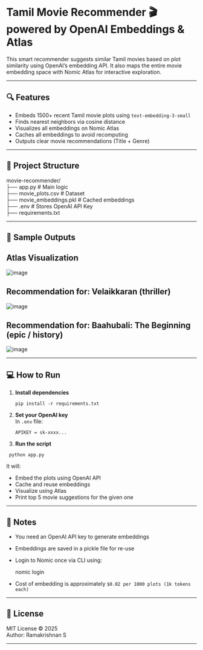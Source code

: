 # Tamil Movie Recommender 🎬 powered by OpenAI Embeddings & Atlas

This smart recommender suggests similar Tamil movies based on plot similarity using OpenAI’s embedding API. It also maps the entire movie embedding space with Nomic Atlas for interactive exploration.

---

## 🔍 Features

- Embeds 1500+ recent Tamil movie plots using `text-embedding-3-small`
- Finds nearest neighbors via cosine distance
- Visualizes all embeddings on Nomic Atlas
- Caches all embeddings to avoid recomputing
- Outputs clear movie recommendations (Title + Genre)

---

## 📂 Project Structure

movie-recommender/  
├── app.py                   # Main logic  
├── movie_plots.csv          # Dataset  
├── movie_embeddings.pkl     # Cached embeddings  
├── .env                     # Stores OpenAI API Key  
├── requirements.txt  

---

## 🧪 Sample Outputs

## **Atlas Visualization**  

![image](https://github.com/user-attachments/assets/f69dd976-6f69-4447-9dad-f8199369e97f)


## **Recommendation for: Velaikkaran (thriller)**  

![image](https://github.com/user-attachments/assets/4c9a8a53-ca29-45f9-bdb2-ff7383c0bf60)


## **Recommendation for: Baahubali: The Beginning (epic / history)**  

![image](https://github.com/user-attachments/assets/e2d1e863-11c7-436a-8b91-09b0957cf472)

---

## 💻 How to Run

1. **Install dependencies**
   ```
   pip install -r requirements.txt
   ```

2. **Set your OpenAI key**  
   In `.env` file:
   ```
   APIKEY = sk-xxxx...
   ```

3. **Run the script**
  ```
   python app.py
```

   It will:
   - Embed the plots using OpenAI API
   - Cache and reuse embeddings
   - Visualize using Atlas
   - Print top 5 movie suggestions for the given one

---

## 📌 Notes

- You need an OpenAI API key to generate embeddings
- Embeddings are saved in a pickle file for re-use
- Login to Nomic once via CLI using:

  nomic login

- Cost of embedding is approximately `$0.02 per 1000 plots (1k tokens each)`

---

## 📜 License

MIT License © 2025  
Author: Ramakrishnan S

---

